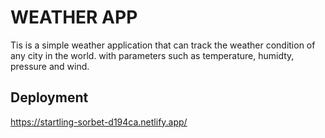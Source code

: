 # WEATHER APP

Tis is a simple weather application that can track the weather condition of any city in the world. with parameters such as temperature, humidty, pressure and wind.

## Deployment

https://startling-sorbet-d194ca.netlify.app/
